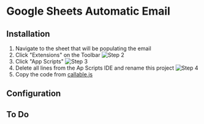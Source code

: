 # Google Sheets Automatic Email

## Installation
1. Navigate to the sheet that will be populating the email
2. Click "Extensions" on the Toolbar
![Step 2](./WI_Images/Screenshot%202025-05-24%20at%207.55.44 PM.png)
3. Click "App Scripts"
![Step 3](./WI_Images/Screenshot%202025-05-24%20at%207.58.43 PM.png)
4. Delete all lines from the Ap Scripts IDE and rename this project
![Step 4](./WI_Images/Screenshot%202025-05-24%20at%208.00.33 PM.png)
5. Copy the code from [callable.js](https://github.com/keagonbeatty/Ed_Project/callable.js)



## Configuration

### 

## To Do